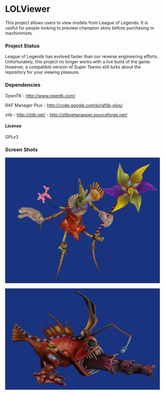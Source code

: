 # LOLViewer

This project allows users to view models from League of Legends. It is useful for people looking to preview champion skins before purchasing or machinimists.

### Project Status

League of Legends has evolved faster than our reverse engineering efforts. Unfortunately, this project no longer works with a live build of the game. However, a compatible version of Super Teemo still lurks about the repository for your viewing pleasure.

### Dependencies

OpenTK - http://www.opentk.com/

RAF Manager Plus - http://code.google.com/p/raflib-plus/

zlib - http://zlib.net/ - http://zlibnetwrapper.sourceforge.net/

#### License

GPLv3

### Screen Shots

![](./fiddle.png)

![](./kogmaw.png)
